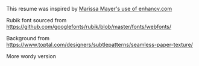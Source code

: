 This resume was inspired by [Marissa Mayer's use of enhancv.com](https://www.linkedin.com/feed/update/activity:6481965620656242688/)

Rubik font sourced from https://github.com/googlefonts/rubik/blob/master/fonts/webfonts/

Background from https://www.toptal.com/designers/subtlepatterns/seamless-paper-texture/

More wordy version
